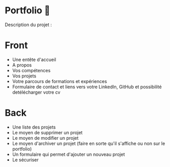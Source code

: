# Portfolio 🎨
Description du projet :
<h1>Front</h1>
<ul>
  <li>Une entête d'accueil</li>
  <li>A propos</li>
  <li>Vos compétences</li>
  <li>Vos projets</li>
  <li>Votre parcours de formations et expériences</li>
  <li>Formulaire de contact et liens vers votre LinkedIn, GitHub et possibilité detélécharger votre cv</li>
</ul>
<h1>Back</h1>
<ul>
  <li>Une liste des projets</li>
  <li>Le moyen de supprimer un projet</li>
  <li>Le moyen de modifier un projet</li>
  <li>Le moyen d'archiver un projet (faire en sorte qu'il s'affiche ou non sur le portfolio)</li>
  <li>Un formulaire qui permet d'ajouter un nouveau projet</li>
  <li>Le sécuriser</li>
</ul>



